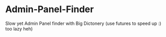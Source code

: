 # Admin-Panel-Finder
Slow yet Admin Panel finder with Big Dictonery (use futures to speed up :) too lazy heh)
